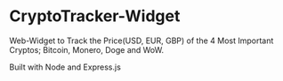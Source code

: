 # CryptoTracker-Widget
Web-Widget to Track the Price(USD, EUR, GBP) of the 4 Most Important Cryptos; Bitcoin, Monero, Doge and WoW.

Built with Node and Express.js
